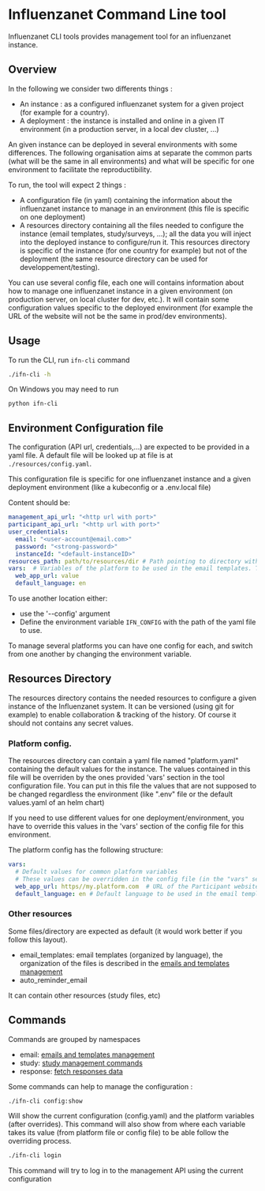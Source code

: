 # Influenzanet Command Line tool

Influenzanet CLI tools provides management tool for an influenzanet instance. 

## Overview

In the following we consider two differents things :

- An instance : as a configured influenzanet system for a given project (for example for a country). 
- A deployment : the instance is installed and online in a given IT environment (in a production server, in a local dev cluster, ...)

An given instance can be deployed in several environments with some differences. The following organisation aims at separate the common parts (what will be the same in all environments) and what will be specific for one environment to facilitate the reproductibility.

To run, the tool will expect 2 things :

- A configuration file (in yaml) containing the information about the influenzanet instance to manage in an environment (this file is specific on one deployment)
- A resources directory containing all the files needed to configure the instance (email templates, study/surveys, ...); all the data you will inject into the deployed instance to configure/run it. This resources directory is specific of the instance (for one country for example) but not of the deployment (the same resource directory can be used for developpement/testing). 

You can use several config file, each one will contains information about how to manage one influenzanet instance in a given environment (on production server, on local cluster for dev, etc.). It will contain some configuration values specific to the deployed environment (for example the URL of the website will not be the same in prod/dev environments).

## Usage

To run the CLI, run `ifn-cli` command

```bash
./ifn-cli -h
```

On Windows you may need to run

```batch
python ifn-cli
```

## Environment Configuration file

The configuration (API url, credentials,...) are expected to be provided in a yaml file. A default file will be looked up at file is at `./resources/config.yaml`.

This configuration file is specific for one influenzanet instance and a given deployment environment (like a kubeconfig or a .env.local file)

Content should be:
```yaml
management_api_url: "<http url with port>"
participant_api_url: "<http url with port>" 
user_credentials:
  email: "<user-account@email.com>"
  password: "<strong-password>"
  instanceId: "<default-instanceID>"
resources_path: path/to/resources/dir # Path pointing to directory with resources
vars:  # Variables of the platform to be used in the email templates. They overrides the ones in the platform config file (see Resource Directory)
  web_app_url: value
  default_language: en
```

To use another location either:

- use the '--config' argument
- Define the environment variable `IFN_CONFIG` with the path of the yaml file to use.

To manage several platforms you can have one config for each, and switch from one another by changing the environment variable.

## Resources Directory

The resources directory contains the needed resources to configure a given instance of the Influenzanet system. It can be versioned (using git for example) to enable collaboration & tracking of the history. Of course it should not contains any secret values.

### Platform config.

The resources directory can contain a yaml file named "platform.yaml" containing the default values for the instance. The values contained in this file will be overriden by the ones provided 'vars' section in the tool configuration file.
You can put in this file the values that are not supposed to be changed regardless the environment (like ".env" file or the default values.yaml of an helm chart)

If you need to use different values for one deployment/environment, you have to override this values in the 'vars' section of the config file for this environment.  

The platform config has the following structure:

```yaml
vars:
  # Default values for common platform variables
  # These values can be overridden in the config file (in the "vars" section)
  web_app_url: https//my.platform.com  # URL of the Participant website URL
  default_language: en # Default language to be used in the email template

```

### Other resources
Some files/directory are expected as default (it would work better if you follow this layout).

- email_templates: email templates (organized by language), the organization of the files is described in the [emails and templates management](email.md)
- auto_reminder_email

It can contain other resources (study files, etc)

## Commands 

Commands are grouped by namespaces

- email: [emails and templates management](email.md)
- study: [study management commands](study.md)
- response: [fetch responses data](response.md)

Some commands can help to manage the configuration :

```bash
./ifn-cli config:show 
```

Will show the current configuration (config.yaml) and the platform variables (after overrides). This command will also show from where each variable takes its value (from platform file or config file) to be able follow the overriding process.

```bash
./ifn-cli login
```

This command will try to log in to the management API using the current configuration 